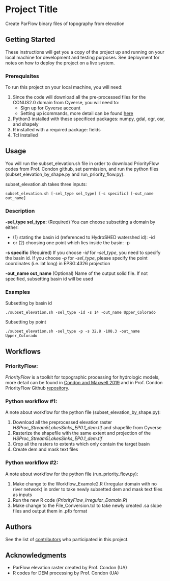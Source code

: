 # Project Title

Create ParFlow binary files of topography from elevation

## Getting Started

These instructions will get you a copy of the project up and running on your local machine for development and testing purposes. See deployment for notes on how to deploy the project on a live system.

### Prerequisites

To run this project on your local machine, you will need:
1. Since the code will download all the pre-processed files for the CONUS2.0 domain from Cyverse, you will need to:
	* Sign up for Cyverse account
	* Setting up icommands, more detail can be found [here](https://wiki.cyverse.org/wiki/display/DS/Setting+Up+iCommands) 
2. Python3 installed with these specificed packages: numpy, gdal, ogr, osr, and shapely
3. R installed with a required package: fields
4. Tcl installed

## Usage

You will run the subset_elevation.sh file in order to download PriorityFlow codes from Prof. Condon github, set permission, and run the python files (subset_elevation_by_shape.py and run_priority_flow.py).

subset_elevation.sh takes three inputs:

```
subset_elevation.sh [-sel_type sel_type] [-s specific] [-out_name out_name]
```

### Description

**-sel_type sel_type:** (Required) You can choose subsetting a domain by either:
 * (1) stating the basin id (referenced to HydroSHED watershed id): -id
 * or (2) choosing one point which lies inside the basin: -p

**-s specific** (Required) If you choose *-id* for *-sel_type*, you need to specify the basin id. If you choose *-p* for *-sel_type*, please specify the point coordinates (i.e. lat long) in EPSG:4326 projection

**-out_name out_name** (Optional) Name of the output solid file. If not specified, subsetting basin id will be used 

### Examples

Subsetting by basin id

```
./subset_elevation.sh -sel_type -id -s 14 -out_name Upper_Colorado
```

Subsetting by point

```
./subset_elevation.sh -sel_type -p -s 32.8 -108.3 -out_name Upper_Colorado
```


## Workflows

### PriorityFlow:
*PriorityFlow* is a toolkit for topographic processing for hydrologic models, more detail can be found in [Condon and Maxwell 2019](https://doi.org/10.1016/j.cageo.2019.01.020) and in Prof. Condon PriorityFlow Github [repository](https://github.com/lecondon/PriorityFlow).

### Python workflow #1:
A note about workflow for the python file (subset_elevation_by_shape.py):
1. Download all the preprocessed elevation raster *HSProc_Stream5LakesSinks_EP0.1_dem.tif* and shapefile from Cyverse
2. Rasterize the shapefile with the same extent and projection of the *HSProc_Stream5LakesSinks_EP0.1_dem.tif*
3. Crop all the rasters to extents which only contain the target basin
4. Create dem and mask text files

### Python workflow #2:
A note about workflow for the python file (run_priority_flow.py):
1. Make change to the Workflow_Examole2.R (Irregular domain with no river network) in order to take newly subsetted dem and mask text files as inputs
2. Run the new R code (*PriorityFlow_Irregular_Domain.R*)
3. Make change to the File_Conversion.tcl to take newly created .sa slope files and output them in .pfb format

## Authors

See the list of [contributors](https://github.com/orgs/hydroframe/people) who participated in this project.

## Acknowledgments

* ParFlow elevation raster created by Prof. Condon (UA)
* R codes for DEM processing by Prof. Condon (UA)

